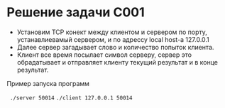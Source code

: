 # Решение задачи С001

* Установим TCP конект между клиентом и сервером по порту, устанавлиевамый сервером, и по адрессу local host-a 127.0.0.1
* Далее сервер загадывает слово и количество попыток клиента.
* Клиент все время посылает символ серверу, сервер это обрадатывает и отправляет клиенту текущий результат и в конце результат.

Пример запуска программ


` ./server 50014`
`./client 127.0.0.1 50014`

